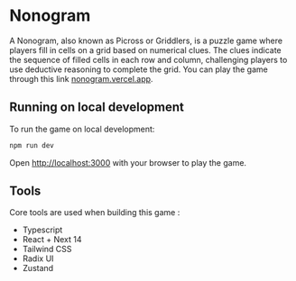 # Nonogram

A Nonogram, also known as Picross or Griddlers, is a puzzle game where players fill in cells on a grid based on numerical clues. The clues indicate the sequence of filled cells in each row and column, challenging players to use deductive reasoning to complete the grid. You can play the game through this link [nonogram.vercel.app](https://nono-gram.vercel.app/).


## Running on local development

To run the game on local development:

```bash
npm run dev
```

Open [http://localhost:3000](http://localhost:3000) with your browser to play the game.

## Tools

Core tools are used when building this game :
- Typescript
- React + Next 14
- Tailwind CSS
- Radix UI
- Zustand
